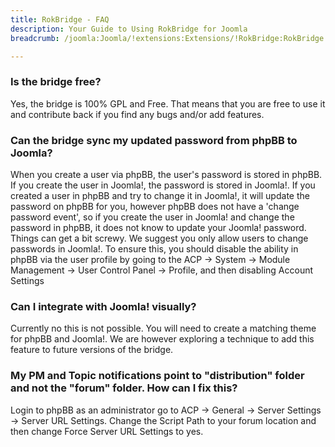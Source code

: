 ```yaml
---
title: RokBridge - FAQ
description: Your Guide to Using RokBridge for Joomla
breadcrumb: /joomla:Joomla/!extensions:Extensions/!RokBridge:RokBridge

---
```


### Is the bridge free?
Yes, the bridge is 100% GPL and Free. That means that you are free to use it and contribute back if you find any bugs and/or add features.

### Can the bridge sync my updated password from phpBB to Joomla?
When you create a user via phpBB, the user's password is stored in phpBB. If you create the user in Joomla!, the password is stored in Joomla!. If you created a user in phpBB and try to change it in Joomla!, it will update the password on phpBB for you, however phpBB does not have a 'change password event', so if you create the user in Joomla! and change the password in phpBB, it does not know to update your Joomla! password. Things can get a bit screwy. We suggest you only allow users to change passwords in Joomla!. To ensure this, you should disable the ability in phpBB via the user profile by going to the ACP -> System -> Module Management -> User Control Panel -> Profile, and then disabling Account Settings

### Can I integrate with Joomla! visually?
Currently no this is not possible. You will need to create a matching theme for phpBB and Joomla!. We are however exploring a technique to add this feature to future versions of the bridge.

### My PM and Topic notifications point to "distribution" folder and not the "forum" folder. How can I fix this?
Login to phpBB as an administrator go to ACP -> General -> Server Settings -> Server URL Settings. Change the Script Path to your forum location and then change Force Server URL Settings to yes.